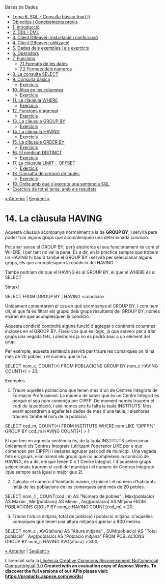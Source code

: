 Bases de Dades

- [Tema 6: SQL - Consulta bàsica (part I)](index.md)
- [Objectius i Coneixements previs](objectius_i_coneixements_previs.md)
- [1. Introducció](1_introducci.md)
- [2. DDL i DML](2_ddl_i_dml.md)
- [3. Client DBeaver: instal·lació i confiuració](3_client_dbeaver_installaci_i_confiuraci.md)
- [4. Client DBeaver: utilització](4_client_dbeaver_utilitzaci.md)
- [5. Dades dels exemples i els exercicis](5_dades_dels_exemples_i_els_exercicis.md)
- [6. Operadors](6_operadors.md)
- [7. Funcions](7_funcions.md) 
  - [7.1 Formats de les dates](71_formats_de_les_dates.md)
  - [7.2 Formats dels números](72_formats_dels_nmeros.md)
- [8. La consulta SELECT](8_la_consulta_select.md)
- [9. Consulta bàsica](9_consulta_bsica.md) 
  - [Exercicis](exercicis.md)
- [10. Àlies en les columnes](10_lies_en_les_columnes.md) 
  - [Exercicis](exercicis0.md)
- [11. La clàusula WHERE](11_la_clusula_where.md) 
  - [Exercicis](exercicis1.md)
- [12. Funcions d'agregat](12_funcions_dagregat.md) 
  - [Exercicis](exercicis2.md)
- [13. La clàusula GROUP BY](13_la_clusula_group_by.md) 
  - [Exercicis](exercicis3.md)
- [14. La clàusula HAVING](14_la_clusula_having.md) 
  - [Exercicis](exercicis4.md)
- [15. La clàusula ORDER BY](15_la_clusula_order_by.md) 
  - [Exercicis](exercicis5.md)
- [16. El predicat DISTINCT](16_el_predicat_distinct.md) 
  - [Exercicis](exercicis6.md)
- [17. La clàusula LIMIT .. OFFSET](17_la_clusula_limit__offset.md) 
  - [Exercicis](exercicis7.md)
- [18. Consulta de creació de taules](18_consulta_de_creaci_de_taules.md) 
  - [Exercicis](exercicis8.md)
- [19. Ordre amb què s'executa una sentència SQL](19_ordre_amb_qu_sexecuta_una_sentncia_sql.md)
- [Exercicis de tot el tema, amb els resultats](exercicis_de_tot_el_tema_amb_els_resultats.md)

[« Anterior](exercicis3.md) | [Següent »](exercicis4.md)
# <a name="main"></a>**14. La clàusula HAVING**


Aquesta clàusula acompanya normalment a la de **GROUP BY**, i servirà pera poder triar alguns grups que acomplesquen una determinada condició.

Pot anar sense el GROUP BY, però aleshores el seu funcionament és com el WHERE, i per tant no val la pena. És a dir, en la pràctica sempre que trobem un HAVING hi haurà també el GROUP BY i servirà per seleccionar alguns grups, els que acomplesquen la condició del HAVING.

També podríem dir que el HAVING és al GROUP BY, el que el WHERE és al SELECT



Sintaxi

SELECT <columnes> 
FROM <taules> 
[GROUP BY <columnes>] 
HAVING <condició>



Únicament comentarem el cas en què acompanya al GROUP BY. I com hem dit, el que fa és filtrar els grups: dels grups resultants del GROUP BY, només eixiran els que acomplesquen la condició.

Aquesta condició contindrà alguna funció d'agregat o contindrà columnes incloses en el GROUP BY. Fixeu-vos que és lògic, ja que serveix per a triar grups una vegada fets, i aleshores ja no es podrà anar a un element del grup.

Per exemple, aquesta sentència servirà per traure les comarques on hi ha més de 20 pobles, i el número que hi ha:

SELECT nom\_c, COUNT(\*) 
FROM POBLACIONS
GROUP BY nom\_c
HAVING COUNT(\*) > 20;



Exemples

1. Traure aquelles poblacions que tenen més d'un de Centres Integrats de Formació Professional. La manera de saber que és un Centre Integrat és perquè el seu nom comença per CIPFP. De moment només traurem el codi de la població, i així només ens fa falta la taula INSTITUTS. Més avant aprendrem a agafar les dades de més d'una taula, i aleshores traurem també el nom de la població

SELECT cod\_m, COUNT(\*)
FROM INSTITUTS
WHERE nom LIKE 'CIPFP%'
GROUP BY cod\_m
HAVING COUNT(\*) > 1

El que fem en aquesta sentència és, de la taula INSTITUTS seleccionar únicament els Centres Integrats (utilitzant l'operador LIKE per a que comencen per CIPFP)i i després agrupar pel codi de municipi. Una vegada fets els grups, eliminarem els grups que no acompleixen la condició de HAVING, és a dir, els que tenen 0 o 1 Centre Integrat. I d'aquestos grups seleccionats traurem el codi del municipi i el número de Centres Integrats (que sempre serà igual o major que 2).

2. Calcular el número d'habitants màxim, el mínim i el número d'habitants mitjà de les poblacions de les comarques amb més de 20 pobles.

SELECT nom\_c , COUNT(cod\_m) AS "Número de pobles" , Max(poblacio) AS Màxim , Min(poblacio) AS Mínim , Avg(poblacio) AS Mitjana
FROM POBLACIONS
GROUP BY nom\_c
HAVING COUNT(cod\_m) > 20;



3. Traure l'altura mitjana, total de població i població mitjana, d'aquelles comarques que tenen una altura mitjana superior a 800 metres.

SELECT nom\_c , AVG(altura) AS "Altura mitjana" , SUM(poblacio) AS "Total població" , Avg(poblacio) AS "Població mitjana"
FROM POBLACIONS
GROUP BY nom\_c
HAVING AVG(altura) > 800;



[« Anterior](exercicis3.md) | [Següent »](exercicis4.md)

Llicenciat sota la [Llicència Creative Commons Reconeixement NoComercial CompartirIgual 3.0](http://creativecommons.org/licenses/by-nc-sa/3.0/)
**Created with an evaluation copy of Aspose.Words. To discover the full versions of our APIs please visit: https://products.aspose.com/words/**
